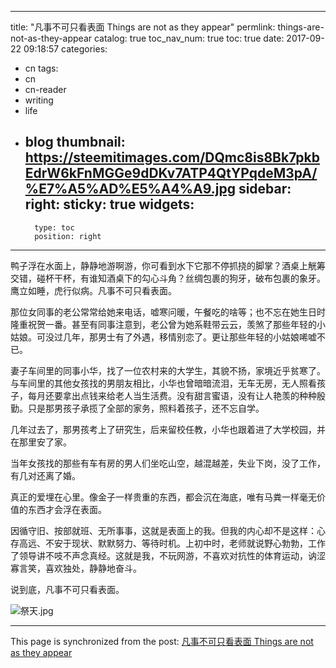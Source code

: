 
---
title: "凡事不可只看表面 Things are not as they appear"
permlink: things-are-not-as-they-appear
catalog: true
toc_nav_num: true
toc: true
date: 2017-09-22 09:18:57
categories:
- cn
tags:
- cn
- cn-reader
- writing
- life
- blog
thumbnail: https://steemitimages.com/DQmc8is8Bk7pkbEdrW6kFnMGGe9dDKv7ATP4QtYPqdeM3pA/%E7%A5%AD%E5%A4%A9.jpg
sidebar:
    right:
        sticky: true
widgets:
    -
        type: toc
        position: right
---


鸭子浮在水面上，静静地游啊游，你可看到水下它那不停抓挠的脚掌？酒桌上觥筹交错，碰杯干杯，有谁知酒桌下的勾心斗角？丝绸包裹的狗牙，破布包裹的象牙。鹰立如睡，虎行似病。凡事不可只看表面。

那位女同事的老公常常给她来电话，嘘寒问暖，午餐吃的啥等；也不忘在她生日时隆重祝贺一番。甚至有同事注意到，老公曾为她系鞋带云云，羡煞了那些年轻的小姑娘。可没过几年，那男士有了外遇，移情别恋了。更让那些年轻的小姑娘唏嘘不已。

妻子车间里的同事小华，找了一位农村来的大学生，其貌不扬，家境近乎贫寒了。与车间里的其他女孩找的男朋友相比，小华也曾暗暗流泪，无车无房，无人照看孩子，每月还要拿出点钱来给老人当生活费。没有甜言蜜语，没有让人艳羡的种种殷勤。只是那男孩子承揽了全部的家务，照料着孩子，还不忘自学。

几年过去了，那男孩考上了研究生，后来留校任教，小华也跟着进了大学校园，并在那里安了家。

当年女孩找的那些有车有房的男人们坐吃山空，越混越差，失业下岗，没了工作，有几对还离了婚。

真正的爱埋在心里。像金子一样贵重的东西，都会沉在海底，唯有马粪一样毫无价值的东西才会浮在表面。

因循守旧、按部就班、无所事事，这就是表面上的我。但我的内心却不是这样：心存高远、不安于现状、默默努力、等待时机。上初中时，老师就说野心勃勃，工作了领导讲不吱不声念真经。这就是我，不玩网游，不喜欢对抗性的体育运动，讷涩寡言笑，喜欢独处，静静地奋斗。

说到底，凡事不可只看表面。

![祭天.jpg](https://steemitimages.com/DQmc8is8Bk7pkbEdrW6kFnMGGe9dDKv7ATP4QtYPqdeM3pA/%E7%A5%AD%E5%A4%A9.jpg)

- - -

This page is synchronized from the post: [凡事不可只看表面 Things are not as they appear](https://steemit.com/@bring/things-are-not-as-they-appear)
